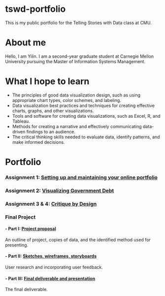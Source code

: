 # tswd-portfolio
This is my public portfolio for the Telling Stories with Data class at CMU.

# About me
Hello, I am Yilin. I am a second-year graduate student at Carnegie Mellon University pursuing the Master of Information Systems Management.

# What I hope to learn
* The principles of good data visualization design, such as using appropriate chart types, color schemes, and labeling.
* Data visualization best practices and techniques for creating effective charts, graphs, and other visualizations.
* Tools and software for creating data visualizations, such as Excel, R, and Tableau.
* Methods for creating a narrative and effectively communicating data-driven findings to an audience.
* The critical thinking skills needed to evaluate data, identify patterns, and make informed decisions.

# Portfolio
### Assignment 1: [Setting up and maintaining your online portfolio](README.md)
### Assignment 2: [Visualizing Government Debt](visualizing-government-debt.md)
### Assignment 3 & 4: [Critique by Design](critique-by-design.md)
### Final Project
#### - Part I: [Project proposal](final-project-yilincao.md)
   An outline of project, copies of data, and the identified method used for presenting.
#### - Part II: [Sketches, wireframes, storyboards](final-project-part-two.md)
   User research and incorporating user feedback.
#### - Part III: [Final deliverable and presentation](final-project-part-three.md)
   The final deliverable.

